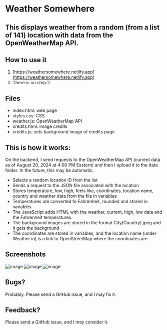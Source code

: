 # **Weather Somewhere**
## This displays weather from a random (from a list of 141) location with data from the OpenWeatherMap API.

## How to use it
1. [https://weathersomewhere.netlify.app](https://weathersomewhere.netlify.app)
2. There is no step 2.

## Files
 - index.html: web page
 - styles.css: CSS
 - weather.js: OpenWeatherMap API
 - credits.html: image credits
 - credits.js: sets background image of credits page

## This is how it works:
On the backend, I send requests to the OpenWeatherMap API (current data as of August 20, 2024 at 4:00 PM Eastern) and then I upload it to the data folder. In the future, this may be automatic.
- Selects a random location ID from the list
- Sends a request to the JSON file associated with the location
- Stores temperature, low, high, feels like, coordinates, location name, country and weather data from the file in variables
- Temperatures are converted to Fahrenheit, rounded and stored in variables
- The JavaScript adds HTML with the weather, current, high, low data and the Fahrenheit temperatures.
- The background images are stored in the format City(Country).jpeg and it gets the background
- The coordinates are stored in variables, and the location name (under Weather in) is a link to OpenStreetMap where the coordinates are

## Screenshots
![image](https://github.com/user-attachments/assets/ff9be3b1-0477-4db9-a15b-15061d5a0e5b)
![image](https://github.com/user-attachments/assets/430662c2-7353-4707-a3a3-f5e8c508ffff)
![image](https://github.com/user-attachments/assets/87dcbbc8-056b-40e7-b576-1ff1ab99de0b)

## Bugs?
Probably. Please send a GitHub issue, and I may fix it.

## Feedback?
Please send a GitHub issue, and I may consider it.
